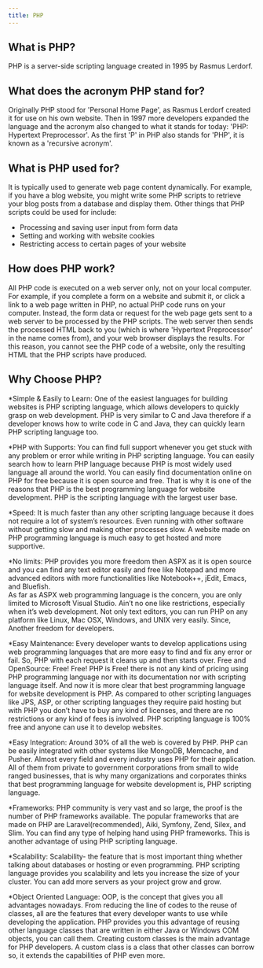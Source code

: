 ```yaml
---
title: PHP
---
```


## What is PHP?

PHP is a server-side scripting language created in 1995 by Rasmus Lerdorf.

## What does the acronym PHP stand for?

Originally PHP stood for 'Personal Home Page', as Rasmus Lerdorf created it for use on his own website. Then in 1997 more developers expanded the language and the acronym also changed to what it stands for today: 'PHP: Hypertext Preprocessor'. As the first 'P' in PHP also stands for 'PHP', it is known as a 'recursive acronym'.

## What is PHP used for?

It is typically used to generate web page content dynamically. For example, if you have a blog website, you might write some PHP scripts to retrieve your blog posts from a database and display them. Other things that PHP scripts could be used for include:

* Processing and saving user input from form data
* Setting and working with website cookies
* Restricting access to certain pages of your website

## How does PHP work?

All PHP code is executed on a web server only, not on your local computer. For example, if you complete a form on a website and submit it, or click a link to a web page written in PHP, no actual PHP code runs on your computer. Instead, the form data or request for the web page gets sent to a web server to be processed by the PHP scripts. The web server then sends the processed HTML back to you (which is where 'Hypertext Preprocessor' in the name comes from), and your web browser displays the results. For this reason, you cannot see the PHP code of a website, only the resulting HTML that the PHP scripts have produced.


## Why Choose PHP?

*Simple & Easily to Learn:
One of the easiest languages for building websites is PHP scripting language, which allows developers to quickly grasp on web development. PHP is very similar to C and Java therefore if a developer knows how to write code in C and Java, they can quickly learn PHP scripting language too.

*PHP with Supports:
You can find full support whenever you get stuck with any problem or error while writing in PHP scripting language. You can easily search how to learn PHP language because PHP is most widely used language all around the world. You can easily find documentation online on PHP for free because it is open source and free. That is why it is one of the reasons that PHP is the best programming language for website development. PHP is the scripting language with the largest user base.

*Speed:
It is much faster than any other scripting language because it does not require a lot of system’s resources. Even running with other software without getting slow and making other processes slow. A website made on PHP programming language is much easy to get hosted and more supportive.

*No limits:
PHP provides you more freedom then ASPX as it is open source and you can find any text editor easily and free like Notepad and more advanced editors with more functionalities like Notebook++, jEdit, Emacs, and Bluefish.  
As far as ASPX web programming language is the concern, you are only limited to Microsoft Visual Studio. Ain’t no one like restrictions, especially when it’s web development.
Not only text editors, you can run PHP on any platform like Linux, Mac OSX, Windows, and UNIX very easily. Since, Another freedom for developers.

*Easy Maintenance:
Every developer wants to develop applications using web programming languages that are more easy to find and fix any error or fail. So, PHP with each request it cleans up and then starts over.
Free and OpenSource:
Free! Free! PHP is Free! there is not any kind of pricing using PHP programming language nor with its documentation nor with scripting language itself. And now it is more clear that best programming language for website development is PHP.
As compared to other scripting languages like JPS, ASP, or other scripting languages they require paid hosting but with PHP you don’t have to buy any kind of licenses, and there are no restrictions or any kind of fees is involved. PHP scripting language is 100% free and anyone can use it to develop websites.

*Easy Integration:
Around 30% of all the web is covered by PHP. PHP can be easily integrated with other systems like MongoDB, Memcache, and Pusher. Almost every field and every industry uses PHP for their application. All of them from private to government corporations from small to wide ranged businesses, that is why many organizations and corporates thinks that best programming language for website development is, PHP scripting language.

*Frameworks:
PHP community is very vast and so large, the proof is the number of PHP frameworks available.
The popular frameworks that are made on PHP are Laravel(recommended), Aiki, Symfony, Zend, Silex, and Slim. You can find any type of helping hand using PHP frameworks. This is another advantage of using PHP scripting language. 

*Scalability:
Scalability- the feature that is most important thing whether talking about databases or hosting or even programming. PHP scripting language provides you scalability and lets you increase the size of your cluster. You can add more servers as your project grow and grow.

*Object Oriented Language:
OOP, is the concept that gives you all advantages nowadays. From reducing the line of codes to the reuse of classes, all are the features that every developer wants to use while developing the application.
PHP provides you this advantage of reusing other language classes that are written in either Java or Windows COM objects, you can call them. Creating custom classes is the main advantage for PHP developers. A custom class is a class that other classes can borrow so, it extends the capabilities of PHP even more.
